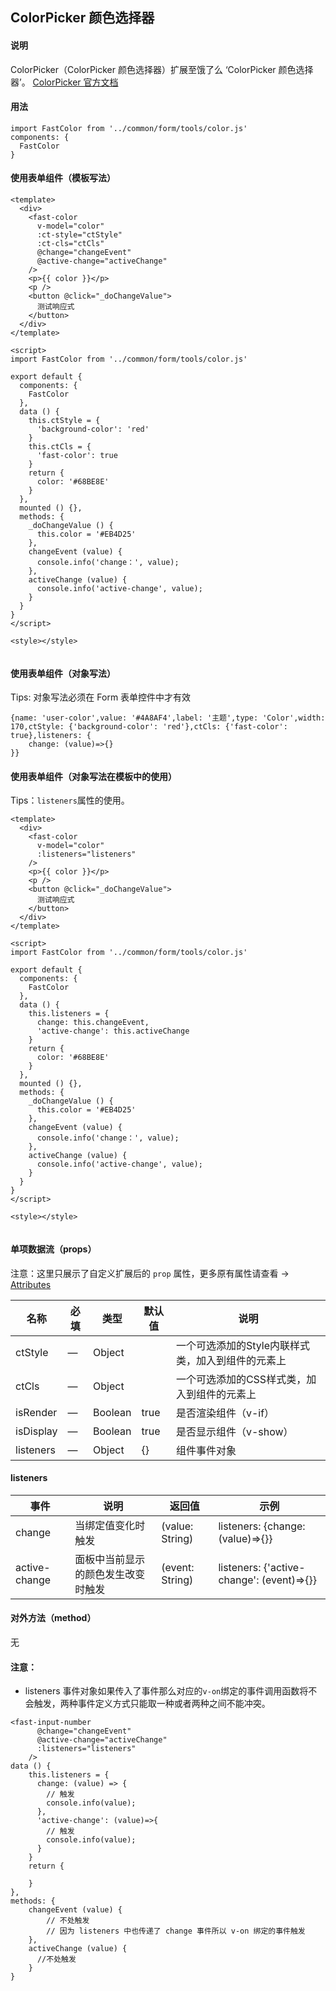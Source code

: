 ## ColorPicker 颜色选择器

#### 说明
ColorPicker（ColorPicker 颜色选择器）扩展至饿了么 ‘ColorPicker 颜色选择器’。
[ColorPicker 官方文档](https://element.eleme.cn/#/zh-CN/component/color-picker)


#### 用法

```
import FastColor from '../common/form/tools/color.js'
components: {
  FastColor
}
```

#### 使用表单组件（模板写法）

```
<template>
  <div>
    <fast-color
      v-model="color"
      :ct-style="ctStyle"
      :ct-cls="ctCls"
      @change="changeEvent"
      @active-change="activeChange"
    />
    <p>{{ color }}</p>
    <p />
    <button @click="_doChangeValue">
      测试响应式
    </button>
  </div>
</template>

<script>
import FastColor from '../common/form/tools/color.js'

export default {
  components: {
    FastColor
  },
  data () {
    this.ctStyle = {
      'background-color': 'red'
    }
    this.ctCls = {
      'fast-color': true
    }
    return {
      color: '#68BE8E'
    }
  },
  mounted () {},
  methods: {
    _doChangeValue () {
      this.color = '#EB4D25'
    },
    changeEvent (value) {
      console.info('change：', value);
    },
    activeChange (value) {
      console.info('active-change', value);
    }
  }
}
</script>

<style></style>


```

#### 使用表单组件（对象写法）

Tips: 对象写法必须在 Form 表单控件中才有效

```
{name: 'user-color',value: '#4A8AF4',label: '主题',type: 'Color',width: 170,ctStyle: {'background-color': 'red'},ctCls: {'fast-color': true},listeners: {
    change: (value)=>{}
}}
```

#### 使用表单组件（对象写法在模板中的使用）

Tips：`listeners`属性的使用。

```
<template>
  <div>
    <fast-color
      v-model="color"
      :listeners="listeners"
    />
    <p>{{ color }}</p>
    <p />
    <button @click="_doChangeValue">
      测试响应式
    </button>
  </div>
</template>

<script>
import FastColor from '../common/form/tools/color.js'

export default {
  components: {
    FastColor
  },
  data () {
    this.listeners = {
      change: this.changeEvent,
      'active-change': this.activeChange
    }
    return {
      color: '#68BE8E'
    }
  },
  mounted () {},
  methods: {
    _doChangeValue () {
      this.color = '#EB4D25'
    },
    changeEvent (value) {
      console.info('change：', value);
    },
    activeChange (value) {
      console.info('active-change', value);
    }
  }
}
</script>

<style></style>


```



#### 单项数据流（props）

注意：这里只展示了自定义扩展后的 `prop` 属性，更多原有属性请查看 -> [Attributes](https://element.eleme.cn/#/zh-CN/component/color-picker#attributes)

名称 | 必填 | 类型 | 默认值 | 说明
---|---|---|---|---
ctStyle | — | Object |   | 一个可选添加的Style内联样式类，加入到组件的元素上
ctCls | — | Object |   | 一个可选添加的CSS样式类，加入到组件的元素上
isRender | — | Boolean |  true | 是否渲染组件（v-if）
isDisplay | — | Boolean |  true | 是否显示组件（v-show）
listeners | — | Object |  {} | 组件事件对象

#### listeners
事件 | 说明 | 返回值 | 示例
---|---|---|---
change | 当绑定值变化时触发 | (value: String) | listeners: {change: (value)=>{}}
active-change | 面板中当前显示的颜色发生改变时触发 | (event: String) | listeners: {'active-change': (event)=>{}}

#### 对外方法（method）
无

#### 注意：

- listeners 事件对象如果传入了事件那么对应的`v-on`绑定的事件调用函数将不会触发，两种事件定义方式只能取一种或者两种之间不能冲突。

```
<fast-input-number
      @change="changeEvent"
      @active-change="activeChange"
      :listeners="listeners"
    />
data () {
    this.listeners = {
      change: (value) => {
        // 触发
        console.info(value);
      },
      'active-change': (value)=>{
        // 触发
        console.info(value);
      }
    }
    return {
        
    }
},
methods: {
    changeEvent (value) {
        // 不处触发
        // 因为 listeners 中也传递了 change 事件所以 v-on 绑定的事件触发
    },
    activeChange (value) {
      //不处触发
    }
}
```
